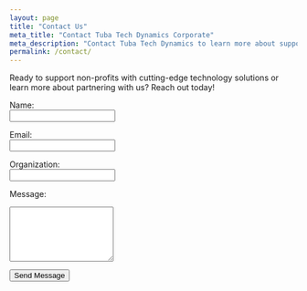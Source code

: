 ```yaml
---
layout: page
title: "Contact Us"
meta_title: "Contact Tuba Tech Dynamics Corporate"
meta_description: "Contact Tuba Tech Dynamics to learn more about supporting non-profits through technology or how we can collaborate to drive social impact."
permalink: /contact/
---
```


Ready to support non-profits with cutting-edge technology solutions or learn more about partnering with us? Reach out today!

<form action="https://formsubmit.co/info@tubatechdynamics.com" method="POST">
  <!-- Add a hidden field to redirect to a thank you page (optional) -->
  <input type="hidden" name="_next" value="{{ '/thank-you/' | relative_url }}">
  <!-- Protect from spam -->
  <input type="hidden" name="_captcha" value="false">

  <label for="name">Name:</label><br>
  <input type="text" id="name" name="name" required><br>

  <label for="email">Email:</label><br>
  <input type="email" id="email" name="email" required><br>

  <label for="organization">Organization:</label><br>
  <input type="text" id="organization" name="organization"><br>

  <label for="message">Message:</label><br>
  <textarea id="message" name="message" rows="6" required></textarea><br>

  <button type="submit">Send Message</button>
</form>
